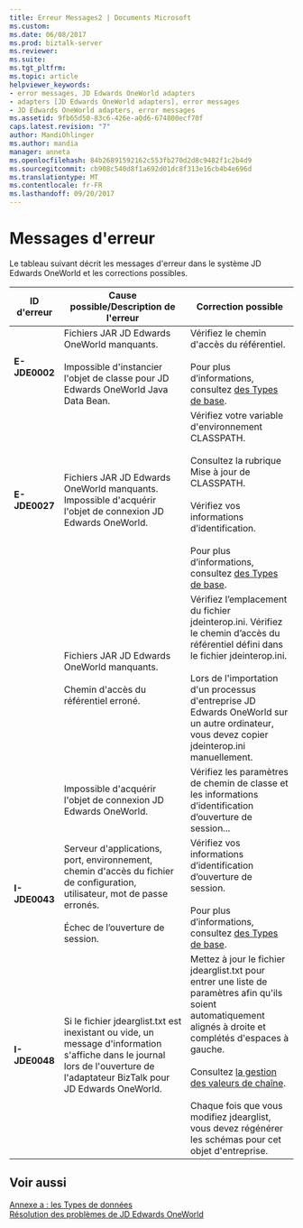 ```yaml
---
title: Erreur Messages2 | Documents Microsoft
ms.custom: 
ms.date: 06/08/2017
ms.prod: biztalk-server
ms.reviewer: 
ms.suite: 
ms.tgt_pltfrm: 
ms.topic: article
helpviewer_keywords:
- error messages, JD Edwards OneWorld adapters
- adapters [JD Edwards OneWorld adapters], error messages
- JD Edwards OneWorld adapters, error messages
ms.assetid: 9fb65d50-83c6-426e-a0d6-674800ecf70f
caps.latest.revision: "7"
author: MandiOhlinger
ms.author: mandia
manager: anneta
ms.openlocfilehash: 84b26891592162c553fb270d2d8c9482f1c2b4d9
ms.sourcegitcommit: cb908c540d8f1a692d01dc8f313e16cb4b4e696d
ms.translationtype: MT
ms.contentlocale: fr-FR
ms.lasthandoff: 09/20/2017
---
```

# <a name="error-messages"></a>Messages d'erreur
Le tableau suivant décrit les messages d'erreur dans le système JD Edwards OneWorld et les corrections possibles.  
  
|ID d'erreur|Cause possible/Description de l'erreur|Correction possible|  
|--------------|-----------------------------------------|-------------------------|  
|**E-JDE0002**|Fichiers JAR JD Edwards OneWorld manquants.<br /><br /> Impossible d'instancier l'objet de classe pour JD Edwards OneWorld Java Data Bean.|Vérifiez le chemin d'accès du référentiel.<br /><br /> Pour plus d’informations, consultez [des Types de base](../core/basic-types1.md).|  
|**E-JDE0027**|Fichiers JAR JD Edwards OneWorld manquants. Impossible d'acquérir l'objet de connexion JD Edwards OneWorld.|Vérifiez votre variable d'environnement CLASSPATH.<br /><br /> Consultez la rubrique Mise à jour de CLASSPATH.<br /><br /> Vérifiez vos informations d’identification.<br /><br /> Pour plus d’informations, consultez [des Types de base](../core/basic-types1.md).|  
||Fichiers JAR JD Edwards OneWorld manquants.<br /><br /> Chemin d'accès du référentiel erroné.|Vérifiez l’emplacement du fichier jdeinterop.ini. Vérifiez le chemin d’accès du référentiel défini dans le fichier jdeinterop.ini.<br /><br /> Lors de l'importation d'un processus d'entreprise JD Edwards OneWorld sur un autre ordinateur, vous devez copier jdeinterop.ini manuellement.|  
||Impossible d'acquérir l'objet de connexion JD Edwards OneWorld.|Vérifiez les paramètres de chemin de classe et les informations d’identification d’ouverture de session...|  
|**I-JDE0043**|Serveur d'applications, port, environnement, chemin d'accès du fichier de configuration, utilisateur, mot de passe erronés.<br /><br /> Échec de l’ouverture de session.|Vérifiez vos informations d’identification d’ouverture de session.<br /><br /> Pour plus d’informations, consultez [des Types de base](../core/basic-types1.md).|  
|**I-JDE0048**|Si le fichier jdearglist.txt est inexistant ou vide, un message d'information s'affiche dans le journal lors de l'ouverture de l'adaptateur BizTalk pour JD Edwards OneWorld.|Mettez à jour le fichier jdearglist.txt pour entrer une liste de paramètres afin qu'ils soient automatiquement alignés à droite et complétés d'espaces à gauche.<br /><br /> Consultez [la gestion des valeurs de chaîne](../core/handling-string-values1.md).<br /><br /> Chaque fois que vous modifiez jdearglist, vous devez régénérer les schémas pour cet objet d'entreprise.|  
  
## <a name="see-also"></a>Voir aussi  
 [Annexe a : les Types de données](../core/appendix-a-data-types.md)   
 [Résolution des problèmes de JD Edwards OneWorld](../core/troubleshooting-jd-edwards-oneworld.md)